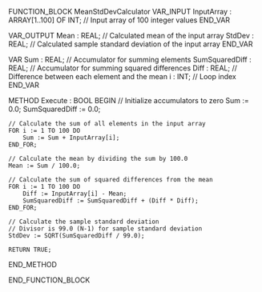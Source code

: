 FUNCTION_BLOCK MeanStdDevCalculator
VAR_INPUT
    InputArray : ARRAY[1..100] OF INT; // Input array of 100 integer values
END_VAR

VAR_OUTPUT
    Mean : REAL; // Calculated mean of the input array
    StdDev : REAL; // Calculated sample standard deviation of the input array
END_VAR

VAR
    Sum : REAL; // Accumulator for summing elements
    SumSquaredDiff : REAL; // Accumulator for summing squared differences
    Diff : REAL; // Difference between each element and the mean
    i : INT; // Loop index
END_VAR

METHOD Execute : BOOL
BEGIN
    // Initialize accumulators to zero
    Sum := 0.0;
    SumSquaredDiff := 0.0;

    // Calculate the sum of all elements in the input array
    FOR i := 1 TO 100 DO
        Sum := Sum + InputArray[i];
    END_FOR;

    // Calculate the mean by dividing the sum by 100.0
    Mean := Sum / 100.0;

    // Calculate the sum of squared differences from the mean
    FOR i := 1 TO 100 DO
        Diff := InputArray[i] - Mean;
        SumSquaredDiff := SumSquaredDiff + (Diff * Diff);
    END_FOR;

    // Calculate the sample standard deviation
    // Divisor is 99.0 (N-1) for sample standard deviation
    StdDev := SQRT(SumSquaredDiff / 99.0);

    RETURN TRUE;
END_METHOD

END_FUNCTION_BLOCK
